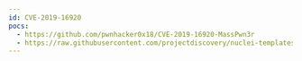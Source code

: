 ```yaml
---
id: CVE-2019-16920
pocs:
  - https://github.com/pwnhacker0x18/CVE-2019-16920-MassPwn3r
  - https://raw.githubusercontent.com/projectdiscovery/nuclei-templates/master/cves/CVE-2019-16920.yaml
---
```

